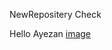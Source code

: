  NewRepositery
Check


Hello Ayezan
[image](https://user-images.githubusercontent.com/109000587/179403457-209146d2-a5e9-40d8-8a28-9ee64dad5911.png)


